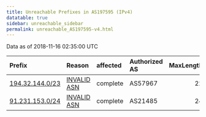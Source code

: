 ```yaml
---
title: Unreachable Prefixes in AS197595 (IPv4)
datatable: true
sidebar: unreachable_sidebar
permalink: unreachable_AS197595-v4.html
---
```


Data as of 2018-11-16 02:35:00 UTC


<div class="datatable-begin"></div>

| Prefix                                                   | Reason                                                                                                  | affected   | Authorized AS   |   MaxLength | Anchor                                         |   unreachable /24s |
|:---------------------------------------------------------|:--------------------------------------------------------------------------------------------------------|:-----------|:----------------|------------:|:-----------------------------------------------|-------------------:|
| [194.32.144.0/23](https://stat.ripe.net/194.32.144.0/23) | [INVALID ASN](https://rpki-validator.ripe.net/announcement-preview?asn=AS197595&prefix=194.32.144.0/23) | complete   | AS57967         |          22 | [RIPE](unreachable_RIPE_NCC_RPKI_Root-v4.html) |                  2 |
| [91.231.153.0/24](https://stat.ripe.net/91.231.153.0/24) | [INVALID ASN](https://rpki-validator.ripe.net/announcement-preview?asn=AS197595&prefix=91.231.153.0/24) | complete   | AS21485         |          24 | [RIPE](unreachable_RIPE_NCC_RPKI_Root-v4.html) |                  1 |

<div class="datatable-end"></div>